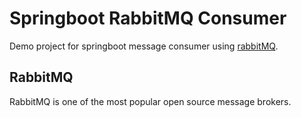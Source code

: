 # Springboot RabbitMQ Consumer

Demo project for springboot message consumer using [rabbitMQ](https://www.rabbitmq.com/).
## RabbitMQ

RabbitMQ is one of the most popular open source message brokers.



